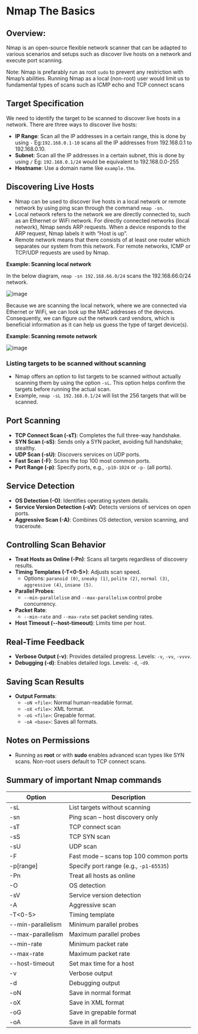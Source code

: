 
# Nmap The Basics 

## Overview:
Nmap is an open-source flexible network scanner that can be adapted to various scenarios and setups such as discover live hosts on a network and execute port scanning.

Note: Nmap is prefarably run as root `sudo` to prevent any restriction with Nmap’s abilities. Running Nmap as a local (non-root) user would limit us to fundamental types of scans such as ICMP echo and TCP connect scans

##  Target Specification
We need to identify the target to be scanned to discover live hosts in a network. There are three ways to discover live hosts:
- **IP Range**: Scan all the IP addresses in a certain range, this is done by using `-`  Eg:`192.168.0.1-10` scans all the IP addresses from 192.168.0.1 to 192.168.0.10.
- **Subnet**: Scan all the IP addresses in a certain subnet, this is done by using `/` Eg: `192.168.0.1/24` would be equivalent to 192.168.0.0-255
- **Hostname**: Use a domain name like `example.thm`.

## Discovering Live Hosts
- Nmap can be used to discover live hosts in a local network or remote network by using ping scan through the command `nmap -sn`. 
- Local network refers to the network we are directly connected to, such as an Ethernet or WiFi network. For directly connected networks (local network), Nmap sends ARP requests. When a device responds to the ARP request, Nmap labels it with “Host is up”.
- Remote network means that there consists of at least one router which separates our system from this network. For remote networks, ICMP or TCP/UDP requests are used by Nmap.

**Example: Scanning local network**

In the below diagram, `nmap -sn 192.168.66.0/24` scans the 192.168.66.0/24 network.

![image](https://github.com/user-attachments/assets/b6483073-1dd8-459f-9944-03074e3fb610)

Because we are scanning the local network, where we are connected via Ethernet or WiFi, we can look up the MAC addresses of the devices. Consequently, we can figure out the network card vendors, which is beneficial information as it can help us guess the type of target device(s).

**Example: Scanning remote network**

![image](https://github.com/user-attachments/assets/0d107cf0-3d7e-4ff6-8bb1-2f17cf1de051)

### Listing targets to be scanned without scanning
-  Nmap offers an option to list targets to be scanned without actually scanning them by using the option `-sL`. This option helps confirm the targets before running the actual scan.
-  Example, `nmap -sL 192.168.0.1/24` will list the 256 targets that will be scanned. 

## Port Scanning
- **TCP Connect Scan (-sT)**: Completes the full three-way handshake.
- **SYN Scan (-sS)**: Sends only a SYN packet, avoiding full handshake; stealthy.
- **UDP Scan (-sU)**: Discovers services on UDP ports.
- **Fast Scan (-F)**: Scans the top 100 most common ports.
- **Port Range (-p)**: Specify ports, e.g., `-p10-1024` or `-p-` (all ports).

## Service Detection
- **OS Detection (-O)**: Identifies operating system details.
- **Service Version Detection (-sV)**: Detects versions of services on open ports.
- **Aggressive Scan (-A)**: Combines OS detection, version scanning, and traceroute.

## Controlling Scan Behavior
- **Treat Hosts as Online (-Pn)**: Scans all targets regardless of discovery results.
- **Timing Templates (-T<0-5>)**: Adjusts scan speed.
  - Options: `paranoid (0)`, `sneaky (1)`, `polite (2)`, `normal (3)`, `aggressive (4)`, `insane (5)`.
- **Parallel Probes**:
  - `--min-parallelism` and `--max-parallelism` control probe concurrency.
- **Packet Rate**:
  - `--min-rate` and `--max-rate` set packet sending rates.
- **Host Timeout (--host-timeout)**: Limits time per host.

## Real-Time Feedback
- **Verbose Output (-v)**: Provides detailed progress. Levels: `-v`, `-vv`, `-vvvv`.
- **Debugging (-d)**: Enables detailed logs. Levels: `-d`, `-d9`.

## Saving Scan Results
- **Output Formats**:
  - `-oN <file>`: Normal human-readable format.
  - `-oX <file>`: XML format.
  - `-oG <file>`: Grepable format.
  - `-oA <base>`: Saves all formats.

## Notes on Permissions
- Running as **root** or with **sudo** enables advanced scan types like SYN scans. Non-root users default to TCP connect scans.

## Summary of important Nmap commands

| Option                          | Description                                    |
|---------------------------------|------------------------------------------------|
| -sL                             | List targets without scanning                 |
| -sn                             | Ping scan – host discovery only               |
| -sT                             | TCP connect scan                              |
| -sS                             | TCP SYN scan                                  |
| -sU                             | UDP scan                                      |
| -F                              | Fast mode – scans top 100 common ports        |
| -p[range]                       | Specify port range (e.g., `-p1-65535`)        |
| -Pn                             | Treat all hosts as online                     |
| -O                              | OS detection                                  |
| -sV                             | Service version detection                     |
| -A                              | Aggressive scan                               |
| -T<0-5>                         | Timing template                               |
| --min-parallelism <numprobes>   | Minimum parallel probes                       |
| --max-parallelism <numprobes>   | Maximum parallel probes                       |
| --min-rate <number>             | Minimum packet rate                           |
| --max-rate <number>             | Maximum packet rate                           |
| --host-timeout <time>           | Set max time for a host                       |
| -v                              | Verbose output                                |
| -d                              | Debugging output                              |
| -oN <file>                      | Save in normal format                         |
| -oX <file>                      | Save in XML format                            |
| -oG <file>                      | Save in grepable format                       |
| -oA <base>                      | Save in all formats                           |

